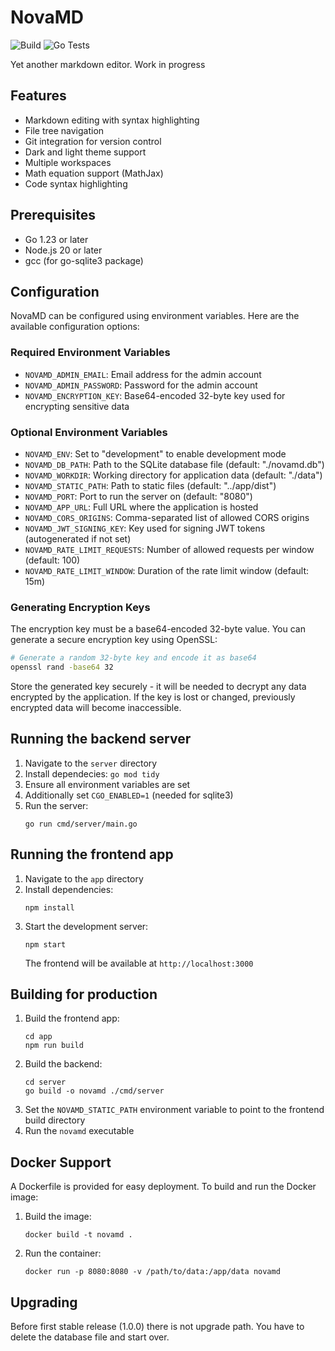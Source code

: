 # NovaMD

![Build](https://github.com/LordMathis/NovaMD/actions/workflows/build-and-release.yml/badge.svg) ![Go Tests](https://github.com/LordMathis/NovaMD/actions/workflows/go-test.yml/badge.svg)

Yet another markdown editor. Work in progress

## Features

- Markdown editing with syntax highlighting
- File tree navigation
- Git integration for version control
- Dark and light theme support
- Multiple workspaces
- Math equation support (MathJax)
- Code syntax highlighting

## Prerequisites

- Go 1.23 or later
- Node.js 20 or later
- gcc (for go-sqlite3 package)

## Configuration

NovaMD can be configured using environment variables. Here are the available configuration options:

### Required Environment Variables

- `NOVAMD_ADMIN_EMAIL`: Email address for the admin account
- `NOVAMD_ADMIN_PASSWORD`: Password for the admin account
- `NOVAMD_ENCRYPTION_KEY`: Base64-encoded 32-byte key used for encrypting sensitive data

### Optional Environment Variables

- `NOVAMD_ENV`: Set to "development" to enable development mode
- `NOVAMD_DB_PATH`: Path to the SQLite database file (default: "./novamd.db")
- `NOVAMD_WORKDIR`: Working directory for application data (default: "./data")
- `NOVAMD_STATIC_PATH`: Path to static files (default: "../app/dist")
- `NOVAMD_PORT`: Port to run the server on (default: "8080")
- `NOVAMD_APP_URL`: Full URL where the application is hosted
- `NOVAMD_CORS_ORIGINS`: Comma-separated list of allowed CORS origins
- `NOVAMD_JWT_SIGNING_KEY`: Key used for signing JWT tokens (autogenerated if not set)
- `NOVAMD_RATE_LIMIT_REQUESTS`: Number of allowed requests per window (default: 100)
- `NOVAMD_RATE_LIMIT_WINDOW`: Duration of the rate limit window (default: 15m)

### Generating Encryption Keys

The encryption key must be a base64-encoded 32-byte value. You can generate a secure encryption key using OpenSSL:

```bash
# Generate a random 32-byte key and encode it as base64
openssl rand -base64 32
```

Store the generated key securely - it will be needed to decrypt any data encrypted by the application. If the key is lost or changed, previously encrypted data will become inaccessible.

## Running the backend server

1. Navigate to the `server` directory
2. Install dependecies: `go mod tidy`
3. Ensure all environment variables are set
4. Additionally set `CGO_ENABLED=1` (needed for sqlite3)
5. Run the server:
   ```
   go run cmd/server/main.go
   ```

## Running the frontend app

1. Navigate to the `app` directory
2. Install dependencies:
   ```
   npm install
   ```
3. Start the development server:
   ```
   npm start
   ```
   The frontend will be available at `http://localhost:3000`

## Building for production

1. Build the frontend app:
   ```
   cd app
   npm run build
   ```
2. Build the backend:
   ```
   cd server
   go build -o novamd ./cmd/server
   ```
3. Set the `NOVAMD_STATIC_PATH` environment variable to point to the frontend build directory
4. Run the `novamd` executable

## Docker Support

A Dockerfile is provided for easy deployment. To build and run the Docker image:

1. Build the image:
   ```
   docker build -t novamd .
   ```
2. Run the container:
   ```
   docker run -p 8080:8080 -v /path/to/data:/app/data novamd
   ```

## Upgrading

Before first stable release (1.0.0) there is not upgrade path. You have to delete the database file and start over.
